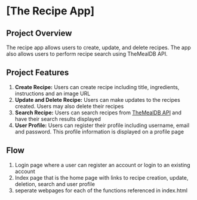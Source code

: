# [The Recipe App]

## Project Overview
The recipe app allows users to create, update, and delete recipes. The app also allows users to perform recipe search using TheMealDB API. 

## Project Features
1. **Create Recipe:** Users can create recipe including title, ingredients, instructions and an image URL
2. **Update and Delete Recipe:** Users can make updates to the recipes created. Users may also delete their recipes
3. **Search Recipe:** Users can search recipes from [TheMealDB API](https://www.themealdb.com/) and have their search results displayed
4. **User Profile:** Users can register their profile including username, email and password. This profile information is displayed on a profile page

## Flow
1. Login page where a user can register an account or login to an existing account
2. Index page that is the home page with links to recipe creation, update, deletion, search and user profile
3. seperate webpages for each of the functions referenced in index.html